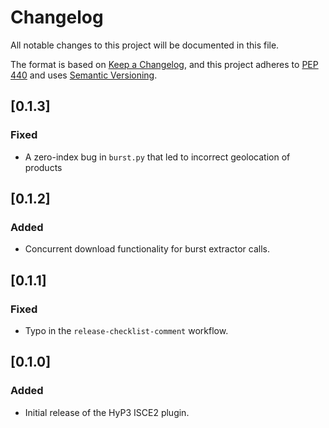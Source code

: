# Changelog

All notable changes to this project will be documented in this file.

The format is based on [Keep a Changelog](https://keepachangelog.com/en/1.0.0/),
and this project adheres to [PEP 440](https://www.python.org/dev/peps/pep-0440/)
and uses [Semantic Versioning](https://semver.org/spec/v2.0.0.html).

## [0.1.3]
### Fixed
* A zero-index bug in `burst.py` that led to incorrect geolocation of products

## [0.1.2]
### Added
* Concurrent download functionality for burst extractor calls.

## [0.1.1]
### Fixed
* Typo in the `release-checklist-comment` workflow.

## [0.1.0]
### Added
* Initial release of the HyP3 ISCE2 plugin.
